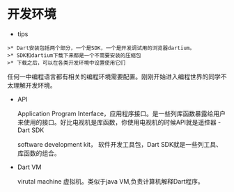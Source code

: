 # 开发环境
- tips
```
>* Dart安装包括两个部分，一个是SDK，一个是开发调试用的浏览器dartium。
>* SDK和dartium下载下来都是一个不需要安装的压缩包
>* 下载之后，可以在各类开发环境中设置使用它们

```
任何一中编程语言都有相关的编程环境需要配置。刚刚开始进入编程世界的同学不太理解开发环境。
- API
  
  Application Program Interface，应用程序接口。是一些列库函数暴露给用户来使用的接口。好比电视机是库函数，你使用电视机的时候API就是遥控器
-Dart SDK
    
  software development kit， 软件开发工具包，Dart SDK就是一些列工具、库函数的组合。
- Dart VM

    virutal machine 虚拟机。类似于java VM,负责计算机解释Dart程序。

